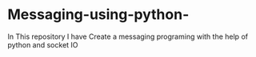 # Messaging-using-python-
In This repository I have Create a messaging programing with the help of python and socket IO
